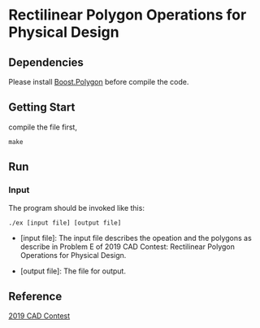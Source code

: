 # Rectilinear Polygon Operations for Physical Design

## Dependencies
Please install [Boost.Polygon](https://www.boost.org/doc/libs/1_70_0/libs/polygon/doc/index.htm) before compile the code. 

## Getting Start
compile the file first,
```
make
```

## Run

### Input

The program should be invoked like this:
```
./ex [input file] [output file]
```
- [input file]: The input file describes the opeation and the polygons as describe in Problem E of 2019 CAD Contest: Rectilinear Polygon
Operations for Physical Design.


- [output file]: The file for output.

## Reference
[2019 CAD Contest](http://iccad-contest.org/2019/tw/problems.html)

